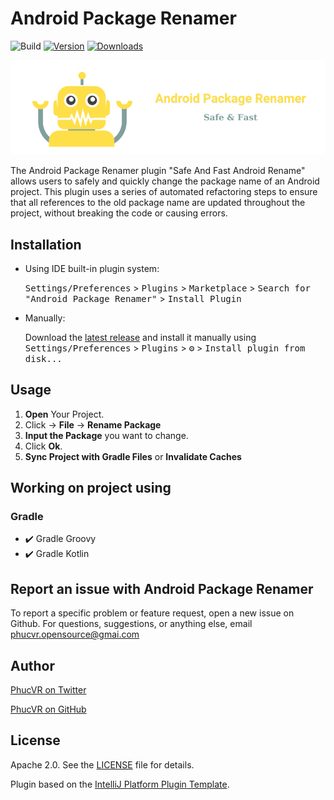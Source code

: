 # Android Package Renamer

![Build](https://github.com/nguyenphuc22/Android-Package-Renamer/workflows/Build/badge.svg)
[![Version](https://img.shields.io/jetbrains/plugin/v/20919.svg)](https://plugins.jetbrains.com/plugin/20919)
[![Downloads](https://img.shields.io/jetbrains/plugin/d/20919.svg)](https://plugins.jetbrains.com/plugin/20919)

![Logo](https://github.com/nguyenphuc22/Android-Package-Renamer/blob/main/Android_Package_Renamer.png)

<!-- Plugin description -->

The Android Package Renamer plugin "Safe And Fast Android Rename" allows users to safely and quickly change the package name of an Android project. This plugin uses a series of automated refactoring steps to ensure that all references to the old package name are updated throughout the project, without breaking the code or causing errors.

## Installation

- Using IDE built-in plugin system:

  <kbd>Settings/Preferences</kbd> > <kbd>Plugins</kbd> > <kbd>Marketplace</kbd> > <kbd>Search for "Android Package Renamer"</kbd> >
  <kbd>Install Plugin</kbd>

- Manually:

  Download the [latest release](https://github.com/nguyenphuc22/Android-Package-Renamer/releases/latest) and install it manually using
  <kbd>Settings/Preferences</kbd> > <kbd>Plugins</kbd> > <kbd>⚙️</kbd> > <kbd>Install plugin from disk...</kbd>

## Usage

1. **Open** Your Project.
2. Click -&gt; **File** -&gt; **Rename Package**
3. **Input the Package** you want to change.
4. Click **Ok**.
5. **Sync Project with Gradle Files** or **Invalidate Caches**

## Working on project using

### Gradle

- :heavy_check_mark: Gradle Groovy
- :heavy_check_mark: Gradle Kotlin

## Report an issue with Android Package Renamer

To report a specific problem or feature request, open a new issue on Github. For questions, suggestions, or anything else, email phucvr.opensource@gmai.com

## Author

[PhucVR on Twitter](https://twitter.com/phuc_vr)

[PhucVR on GitHub](https://github.com/nguyenphuc22)

<!-- Plugin description end -->

## License

Apache 2.0. See the [LICENSE](https://github.com/nguyenphuc22/Android-Package-Renamer/blob/main/LICENSE.md) file for details.

Plugin based on the [IntelliJ Platform Plugin Template][template].

[template]: https://github.com/JetBrains/intellij-platform-plugin-template